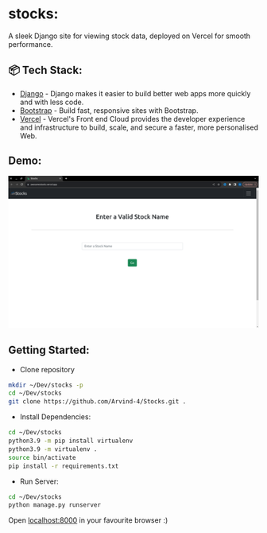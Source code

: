# stocks:
 A sleek Django site for viewing stock data, deployed on Vercel for smooth performance.

## 📦 Tech Stack:

- [Django](https://www.djangoproject.com/)  - Django makes it easier to build better web apps more quickly and with less code.
- [Bootstrap](https://getbootstrap.com/)  - Build fast, responsive sites with Bootstrap.
- [Vercel](https://vercel.com/)  - Vercel's Front end Cloud provides the developer experience and infrastructure to build, scale, and secure a faster, more personalised Web.

## Demo:

<a href="https://awesomestocks.vercel.app/">
<img src="homepage.png" alt="Home Page"/>
</a>


## Getting Started: 

- Clone repository 

```bash
mkdir ~/Dev/stocks -p
cd ~/Dev/stocks
git clone https://github.com/Arvind-4/Stocks.git .
```  

- Install Dependencies:

```bash
cd ~/Dev/stocks
python3.9 -m pip install virtualenv
python3.9 -m virtualenv . 
source bin/activate
pip install -r requirements.txt
```

- Run Server:

```bash
cd ~/Dev/stocks
python manage.py runserver
```

Open [localhost:8000](http://localhost:8000) in your favourite browser :)
